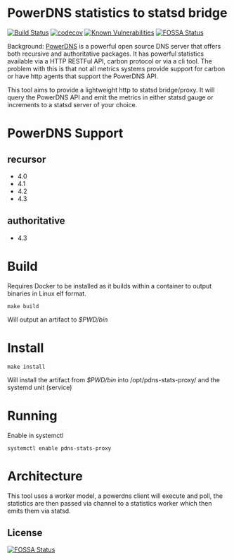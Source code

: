 # PowerDNS statistics to statsd bridge

[![Build Status](https://travis-ci.org/jimmystewpot/pdns-statsd-proxy.png?branch=master)](https://travis-ci.org/jimmystewpot/pdns-statsd-proxy) [![codecov](https://codecov.io/gh/jimmystewpot/pdns-statsd-proxy/branch/master/graph/badge.svg)](https://codecov.io/gh/jimmystewpot/pdns-statsd-proxy) [![Known Vulnerabilities](https://snyk.io/test/github/jimmystewpot/pdns-stats-proxy/badge.svg?targetFile=package.json)](https://snyk.io/test/github/jimmystewpot/pdns-stats-proxy?targetFile=package.json)
[![FOSSA Status](https://app.fossa.com/api/projects/git%2Bgithub.com%2Fjimmystewpot%2Fpdns-statsd-proxy.svg?type=shield)](https://app.fossa.com/projects/git%2Bgithub.com%2Fjimmystewpot%2Fpdns-statsd-proxy?ref=badge_shield)

Background: [PowerDNS](https://www.powerdns.com/) is a powerful open source DNS server that offers both recursive and authoritative packages. It has powerful statistics available via a HTTP RESTFul API, carbon protocol or via a cli tool. The problem with this is that not all metrics systems provide support for carbon or have http agents that support the PowerDNS API.

This tool aims to provide a lightweight http to statsd bridge/proxy. It will query the PowerDNS API and emit the metrics in either statsd gauge or increments to a statsd server of your choice.

# PowerDNS Support

## recursor

* 4.0
* 4.1
* 4.2
* 4.3

## authoritative

* 4.3


# Build

Requires Docker to be installed as it builds within a container to output binaries in Linux elf format.

```make build```

Will output an artifact to *$PWD/bin* 

# Install

```make install```

Will install the artifact from *$PWD/bin* into /opt/pdns-stats-proxy/ and the systemd unit (service)

# Running

Enable in systemctl

```systemctl enable pdns-stats-proxy```


# Architecture

This tool uses a worker model, a powerdns client will execute and poll, the statistics are then passed via channel to a statistics worker which then emits them via statsd.

## License
[![FOSSA Status](https://app.fossa.com/api/projects/git%2Bgithub.com%2Fjimmystewpot%2Fpdns-statsd-proxy.svg?type=large)](https://app.fossa.com/projects/git%2Bgithub.com%2Fjimmystewpot%2Fpdns-statsd-proxy?ref=badge_large)